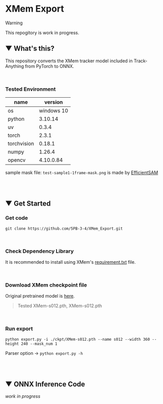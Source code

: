 # XMem Export

> [!WARNING]
> This repogitory is work in progress.

## ▼ What's this?
This repository converts the XMem tracker model included in Track-Anything from PyTorch to ONNX.

<br>

### Tested Environment
|name|version|
|----|-------|
|os|windows 10|
|python|3.10.14|
|uv|0.3.4|
|torch|2.3.1|
|torchvision|0.18.1|
|numpy|1.26.4|
|opencv|4.10.0.84|

sample mask file: ```test-sample1-1frame-mask.png``` is made by [EfficientSAM](https://github.com/opencv/opencv_zoo/tree/main/models/image_segmentation_efficientsam)


<br><br>


## ▼ Get Started
### Get code
```shell
git clone https://github.com/5PB-3-4/XMem_Export.git
```
<br>

### Check Dependency Library
It is recommended to install using XMem's [requirement.txt](https://github.com/hkchengrex/XMem/blob/main/requirements.txt) file.

<br>

### Download XMem checkpoint file
Original pretrained model is [here](https://github.com/hkchengrex/XMem/releases/tag/v1.0).

> Tested XMem-s012.pth, XMem-s012.pth

<br>

### Run export
```shell
python export.py -i ./ckpt/XMem-s012.pth --name s012 --width 360 --height 240 --mask_num 1
```

Parser option ->
``` python export.py -h ```


<br><br>


## ▼ ONNX Inference Code
*work in progress*

